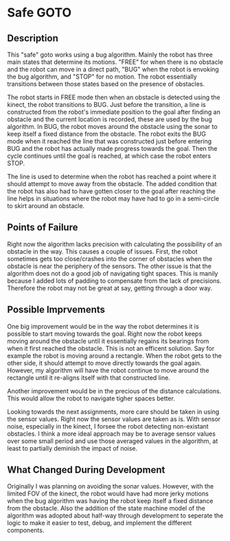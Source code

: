 # Safe GOTO

## Description

This "safe" goto works using a bug algorithm. Mainly the robot has three main
states that determine its motions. "FREE" for when there is no obstacle and
the robot can move in a direct path, "BUG" when the robot is envoking the bug
algorithm, and "STOP" for no motion. The robot essentially transitions between
those states based on the presence of obstacles. 

The robot starts in FREE mode then when an obstacle is detected using the
kinect, the robot transitions to BUG. Just before the transition, a line is
constructed from the robot's immediate position to the goal
after finding an obstacle and the current location is recorded, these are used 
by the bug algorithm. In BUG, the robot moves around the obstacle using the
sonar to keep itself a fixed distance from the obstacle. The robot exits the BUG
mode when it reached the line that was constructed just before entering BUG and
the robot has actually made progress towards the goal. Then the cycle continues
until the goal is reached, at which case the robot enters STOP.

The line is used to determine when the robot has reached a point where it
should attempt to move away from the obstacle. The added condition that the
robot has also had to have gotten closer to the goal after reaching the line
helps in situations where the robot may have had to go in a semi-circle to
skirt around an obstacle.

## Points of Failure

Right now the algorithm lacks precision with calculating the possibility of
an obstacle in the way. This causes a couple of issues. First, the robot
sometimes gets too close/crashes into the corner of obstacles when the
obstacle is near the periphery of the sensors. The other issue is that the
algorithm does not do a good job of navigating tight spaces. This is manily
because I added lots of padding to compensate from the lack of precisions.
Therefore the robot may not be great at say, getting through a door way.

## Possible Imprvements

One big improvement would be in the way the robot determines it is possible
to start moving towards the goal. Right now the robot keeps moving around
the obstacle until it essentially regains its bearings from when it first
reached the obstacle. This is not an efficent solution. Say for example
the robot is moving around a rectangle. When the robot gets to the other
side, it should attempt to move directly towards the goal again. However,
my algorithm will have the robot continue to move around the rectangle until
it re-aligns itself with that constructed line.

Another improvement would be in the precious of the distance calculations. This
would allow the robot to navigate tigher spaces better.

Looking towards the next assignments, more care should be taken in using the
sensor values. Right now the sensor values are taken as is. With sensor
noise, especially in the kinect, I forsee the robot detecting non-existant
obstacles. I think a more ideal approach may be to average sensor values over
some small period and use those averaged values in the algorithm, at least
to partially deminish the impact of noise.

## What Changed During Development

Originally I was planning on avoiding the sonar values. However, with the
limited FOV of the kinect, the robot would have had more jerky motions
when the bug algorithm was having the robot keep itself a fixed distance
from the obstacle. Also the addition of the state machine model of the
algorithm was adopted about half-way through development to seperate the
logic to make it easier to test, debug, and implement the different
components.